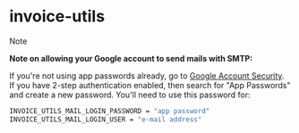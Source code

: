 # invoice-utils

> [!NOTE]
> **Note on allowing your Google account to send mails with SMTP:**
> 
> If you're not using app passwords already, go to [Google Account Security](https://myaccount.google.com/security?hl=en&nlr=1). If you have 2-step authentication enabled, then search for "App Passwords" and create a new password. You'll need to use this password for:
> 
> ```sh
> INVOICE_UTILS_MAIL_LOGIN_PASSWORD = "app password"
> INVOICE_UTILS_MAIL_LOGIN_USER = "e-mail address"
> ```
